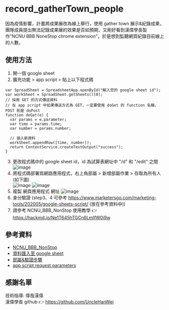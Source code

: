 # record_gatherTown_people
因為疫情影響，計畫將成果展改為線上舉行，使用 gather town 展示&紀錄成果，團隊成員提出無法記錄成果展的效果是否如預期，又剛好看到漢偉學長製作"NCNU BBB NoneStop chrome extension"，於是想到監聽網頁紀錄目前線上的人數。
## 使用方法
1. 開一個 google sheet
2. 擴充功能 > app script > 貼上以下程式碼
```javascript=
var SpreadSheet = SpreadsheetApp.openById("輸入您的 google sheet id");
var workSheet = SpreadSheet.getSheets()[0];
// 採用 GET 的方式傳送資料
// 在 app script 中如果傳送方式為 GET，一定要使用 doGet 的 function 名稱，POST 則是 doPost
function doGet(e) {
  var params = e.parameter;
  var time = params.time;
  var number = params.number;

  // 插入新資料
  workSheet.appendRow([time, number]);
  return ContentService.createTextOutput("success");
}
```
3. 更改程式碼中的 google sheet id，id 為試算表網址中 "/d" 和 "/edit" 之間
![image](https://user-images.githubusercontent.com/82037691/153189661-502d90df-b02a-4d75-b3b2-a42f67b7b42e.png)
4. 將程式碼部署爲網路應用程式，右上角部屬 > 新增部屬作業 > 存取為所有人(如下圖)<br/>
![image](https://user-images.githubusercontent.com/82037691/153187043-a2fb5d83-47ad-4f2d-965e-fafd40906a7f.png)
![image](https://user-images.githubusercontent.com/82037691/153187288-ebbdb6e0-0a2c-49d1-921b-16a423323511.png)
5. 複製 網頁應用程式 網址
![image](https://user-images.githubusercontent.com/82037691/153190157-1b8ace55-f60c-4e9f-8213-dc57f3adf776.png)
6. 身分驗證
(step3、4 可參考 https://www.marketersgo.com/marketing-tools/202005/google-sheets-script/ (放在參考資料中))
7. 請參考 NCNU_BBB_NonStop 使用教學 :point_right: https://hackmd.io/Ne1T645hTGCn6LmIfW0i9w

## 參考資料
- [NCNU_BBB_NonStop](https://github.com/UncleHanWei/NCNU_BBB_NonStop)
- [資料匯入至 google sheet](https://medium.com/unalai/%E5%AF%AB%E7%B5%A6%E7%B4%94%E5%89%8D%E7%AB%AF-%E8%AE%93-google-sheets-%E7%95%B6%E4%BD%A0%E7%9A%84%E5%BE%8C%E7%AB%AF%E5%AE%8C%E6%88%90%E5%AF%AB%E5%85%A5%E5%8A%9F%E8%83%BD-715799e5e013)
- [部屬&驗證步驟](https://www.marketersgo.com/marketing-tools/202005/google-sheets-script/)
- [app script request parameters](https://developers.google.com/apps-script/guides/web#url_parameters)
## 感謝名單
技術指導: 偉哉漢偉 <br/>
漢偉學長 github :point_right: https://github.com/UncleHanWei

